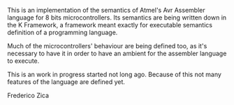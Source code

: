 This is an implementation of the semantics of Atmel's Avr Assembler language for 8 bits microcontrollers. Its semantics are being written down in the K Framework, a framework meant exactly for executable semantics definition of a programming language.

Much of the microcontrollers' behaviour are being defined too, as it's necessary to have it in order to have an ambient for the assembler language to execute.

This is an work in progress started not long ago. Because of this not many features of the language are defined yet.


Frederico Zica
